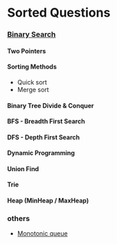 # Sorted Questions

### [Binary Search](https://github.com/lilyzhaoyilu/LeetCodeRecord/blob/master/sortedQuestions/Binary%20Search.md)

#### Two Pointers

#### Sorting Methods

- Quick sort
- Merge sort

#### Binary Tree Divide & Conquer

#### BFS - Breadth First Search

#### DFS - Depth First Search

#### Dynamic Programming

#### Union Find

#### Trie

#### Heap (MinHeap / MaxHeap)

### others

- [Monotonic queue](!https://lucifer.ren/blog/2020/11/03/monotone-stack/)
